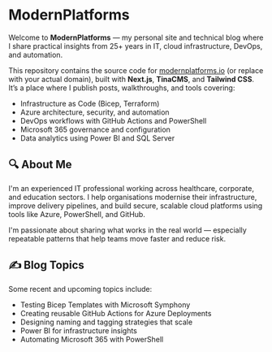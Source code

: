 # ModernPlatforms

Welcome to **ModernPlatforms** — my personal site and technical blog where I share practical insights from 25+ years in IT, cloud infrastructure, DevOps, and automation.

This repository contains the source code for [modernplatforms.io](https://modernplatforms.io) (or replace with your actual domain), built with **Next.js**, **TinaCMS**, and **Tailwind CSS**. It’s a place where I publish posts, walkthroughs, and tools covering:

- Infrastructure as Code (Bicep, Terraform)
- Azure architecture, security, and automation
- DevOps workflows with GitHub Actions and PowerShell
- Microsoft 365 governance and configuration
- Data analytics using Power BI and SQL Server

## 🔍 About Me

I'm an experienced IT professional working across healthcare, corporate, and education sectors. I help organisations modernise their infrastructure, improve delivery pipelines, and build secure, scalable cloud platforms using tools like Azure, PowerShell, and GitHub.

I'm passionate about sharing what works in the real world — especially repeatable patterns that help teams move faster and reduce risk.

## ✍️ Blog Topics

Some recent and upcoming topics include:

- Testing Bicep Templates with Microsoft Symphony
- Creating reusable GitHub Actions for Azure Deployments
- Designing naming and tagging strategies that scale
- Power BI for infrastructure insights
- Automating Microsoft 365 with PowerShell
